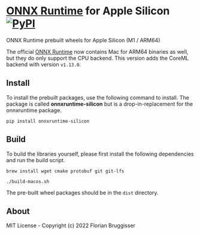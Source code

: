 # [ONNX Runtime](https://github.com/microsoft/onnxruntime) for Apple Silicon [![PyPI](https://img.shields.io/pypi/v/onnxruntime-silicon)](https://pypi.org/project/onnxruntime-silicon/)
ONNX Runtime prebuilt wheels for Apple Silicon (M1 / ARM64)

The official [ONNX Runtime](https://pypi.org/project/onnxruntime/1.13.1/#files) now contains Mac for ARM64 binaries as well, but they do only support the CPU backend. This version adds the CoreML backend with version `v1.13.0`.

## Install
To install the prebuilt packages, use the following command to install. The package is called **onnxruntime-silicon** but is a drop-in-replacement for the onnxruntime package.

```
pip install onnxruntime-silicon
```

## Build
To build the libraries yourself, please first install the following dependencies and run the build script.

```
brew install wget cmake protobuf git git-lfs
```

```
./build-macos.sh
```

The pre-built wheel packages should be in the `dist` directory.

## About
MIT License - Copyright (c) 2022 Florian Bruggisser
